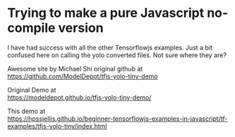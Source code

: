 

# Trying to make a pure Javascript no-compile version

I have had success with all the other Tensorflowjs examples. Just a bit confused here on calling the yolo converted files. Not sure where they are?

Awesome site by Michael Shi original github at    
https://github.com/ModelDepot/tfjs-yolo-tiny-demo

Original Demo at    
https://modeldepot.github.io/tfjs-yolo-tiny-demo/



This demo at    
https://hpssjellis.github.io/beginner-tensorflowjs-examples-in-javascript/tf-examples/tfjs-yolo-tiny/index.html




